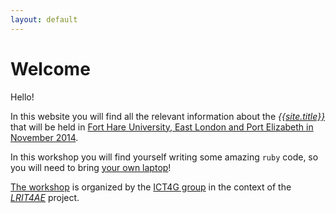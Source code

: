```yaml
---
layout: default
---
```


# Welcome

Hello! 

In this website you will find all the relevant information about the [*{{site.title}}*](course) that will be held in [Fort Hare University, East London and Port Elizabeth in November 2014](where-and-when). 

In this workshop you will find yourself writing some amazing `ruby` code, so you will need to bring [your own laptop](prereq)!

[The workshop](about) is organized by the [ICT4G group](http://ict4g.org) in the context of the *[LRIT4AE](http://ict4g.org/home/projects/LRIT4AE.html)* project.

